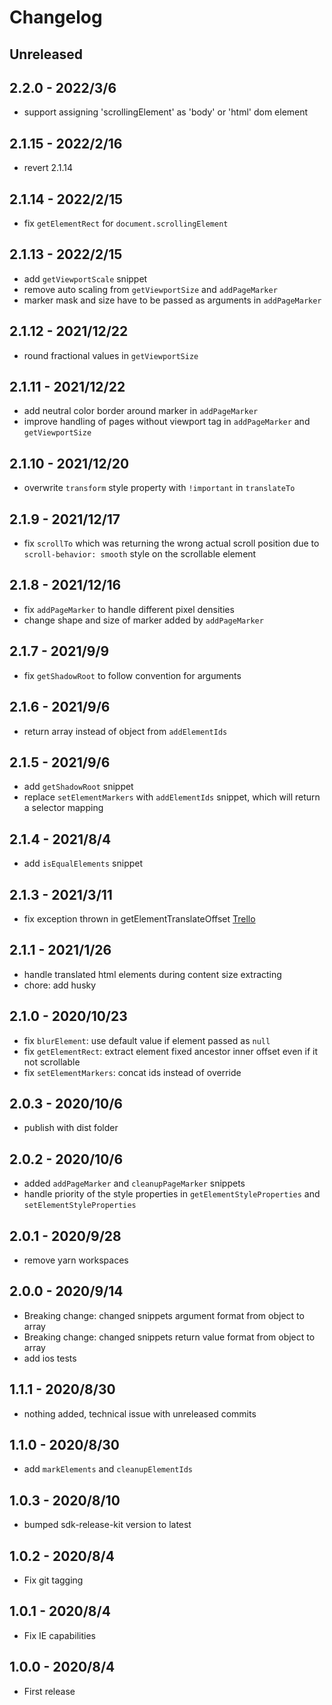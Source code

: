 
# Changelog

## Unreleased


## 2.2.0 - 2022/3/6

- support assigning 'scrollingElement' as 'body' or 'html' dom element

## 2.1.15 - 2022/2/16

- revert 2.1.14

## 2.1.14 - 2022/2/15

- fix `getElementRect` for `document.scrollingElement`

## 2.1.13 - 2022/2/15

- add `getViewportScale` snippet
- remove auto scaling from `getViewportSize` and `addPageMarker`
- marker mask and size have to be passed as arguments in `addPageMarker`

## 2.1.12 - 2021/12/22

- round fractional values in `getViewportSize`

## 2.1.11 - 2021/12/22

- add neutral color border around marker in `addPageMarker`
- improve handling of pages without viewport tag in `addPageMarker` and `getViewportSize`

## 2.1.10 - 2021/12/20

- overwrite `transform` style property with `!important` in `translateTo`

## 2.1.9 - 2021/12/17

- fix `scrollTo` which was returning the wrong actual scroll position due to `scroll-behavior: smooth` style on the scrollable element

## 2.1.8 - 2021/12/16

- fix `addPageMarker` to handle different pixel densities
- change shape and size of marker added by `addPageMarker`

## 2.1.7 - 2021/9/9

- fix `getShadowRoot` to follow convention for arguments

## 2.1.6 - 2021/9/6

- return array instead of object from `addElementIds`

## 2.1.5 - 2021/9/6

- add `getShadowRoot` snippet
- replace `setElementMarkers` with `addElementIds` snippet, which will return a selector mapping

## 2.1.4 - 2021/8/4

- add `isEqualElements` snippet

## 2.1.3 - 2021/3/11

- fix exception thrown in getElementTranslateOffset [Trello](https://trello.com/c/duAwaupv)

## 2.1.1 - 2021/1/26

- handle translated html elements during content size extracting
- chore: add husky

## 2.1.0 - 2020/10/23

- fix `blurElement`: use default value if element passed as `null`
- fix `getElementRect`: extract element fixed ancestor inner offset even if it not scrollable
- fix `setElementMarkers`: concat ids instead of override

## 2.0.3 - 2020/10/6

- publish with dist folder

## 2.0.2 - 2020/10/6

- added `addPageMarker` and `cleanupPageMarker` snippets
- handle priority of the style properties in `getElementStyleProperties` and `setElementStyleProperties`

## 2.0.1 - 2020/9/28

- remove yarn workspaces

## 2.0.0 - 2020/9/14

- Breaking change: changed snippets argument format from object to array
- Breaking change: changed snippets return value format from object to array
- add ios tests

## 1.1.1 - 2020/8/30

- nothing added, technical issue with unreleased commits

## 1.1.0 - 2020/8/30

- add `markElements` and `cleanupElementIds`

## 1.0.3 - 2020/8/10

- bumped sdk-release-kit version to latest

## 1.0.2 - 2020/8/4

- Fix git tagging

## 1.0.1 - 2020/8/4

- Fix IE capabilities

## 1.0.0 - 2020/8/4

- First release
